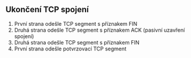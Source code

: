 ## Ukončení TCP spojení
1. První strana odešle TCP segment s příznakem FIN
2. Druhá strana odešle TCP segment s příznakem ACK (pasivní uzavření spojení)
3. Druhá strana odešle TCP segment s příznakem FIN
4. První strana odešle potvrzovací TCP segment

